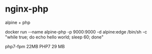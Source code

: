 # nginx-php
alpine + php

docker run --name alpine-php -p 9000:9000 -d alpine:edge /bin/sh -c "while true; do echo hello world; sleep 60; done"


php7-fpm  22MB
PHP7 29 MB

